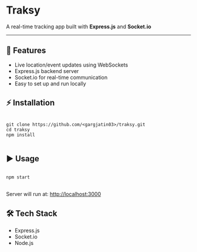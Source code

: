 <div>

<h1>Traksy</h1>
<p>A real-time tracking app built with <b>Express.js</b> and <b>Socket.io</b></p>

</div>

<hr/>

<h2>📌 Features</h2>
<ul>
  <li>Live location/event updates using WebSockets</li>
  <li>Express.js backend server</li>
  <li>Socket.io for real-time communication</li>
  <li>Easy to set up and run locally</li>
</ul>

<h2>⚡ Installation</h2>
<pre>
<code>
git clone https://github.com/&lt;gargjatin03&gt;/traksy.git
cd traksy
npm install
</code>
</pre>

<h2>▶️ Usage</h2>
<pre>
<code>
npm start
</code>
</pre>
<p>Server will run at: <a href="http://localhost:3000" target="_blank">http://localhost:3000</a></p>

<h2>🛠 Tech Stack</h2>
<ul>
  <li>Express.js</a></li>
  <li>Socket.io</a></li>
  <li>Node.js</li>
</ul>

